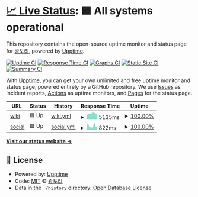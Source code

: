 # [📈 Live Status](https://status.gwto.cc): <!--live status--> **🟩 All systems operational**

This repository contains the open-source uptime monitor and status page for [광토리](https://gwangtori.com), powered by [Upptime](https://github.com/upptime/upptime).

[![Uptime CI](https://github.com/Gwangtori/upptime/workflows/Uptime%20CI/badge.svg)](https://github.com/Gwangtori/upptime/actions?query=workflow%3A%22Uptime+CI%22)
[![Response Time CI](https://github.com/Gwangtori/upptime/workflows/Response%20Time%20CI/badge.svg)](https://github.com/Gwangtori/upptime/actions?query=workflow%3A%22Response+Time+CI%22)
[![Graphs CI](https://github.com/Gwangtori/upptime/workflows/Graphs%20CI/badge.svg)](https://github.com/Gwangtori/upptime/actions?query=workflow%3A%22Graphs+CI%22)
[![Static Site CI](https://github.com/Gwangtori/upptime/workflows/Static%20Site%20CI/badge.svg)](https://github.com/Gwangtori/upptime/actions?query=workflow%3A%22Static+Site+CI%22)
[![Summary CI](https://github.com/Gwangtori/upptime/workflows/Summary%20CI/badge.svg)](https://github.com/Gwangtori/upptime/actions?query=workflow%3A%22Summary+CI%22)

With [Upptime](https://upptime.js.org), you can get your own unlimited and free uptime monitor and status page, powered entirely by a GitHub repository. We use [Issues](https://github.com/Gwangtori/upptime/issues) as incident reports, [Actions](https://github.com/Gwangtori/upptime/actions) as uptime monitors, and [Pages](https://status.gwto.cc) for the status page.

<!--start: status pages-->
<!-- This summary is generated by Upptime (https://github.com/upptime/upptime) -->
<!-- Do not edit this manually, your changes will be overwritten -->
<!-- prettier-ignore -->
| URL | Status | History | Response Time | Uptime |
| --- | ------ | ------- | ------------- | ------ |
| <img alt="" src="https://icons.duckduckgo.com/ip3/wiki.daol.cc.ico" height="13"> [wiki](https://wiki.daol.cc) | 🟩 Up | [wiki.yml](https://github.com/daol-project/upptime/commits/HEAD/history/wiki.yml) | <details><summary><img alt="Response time graph" src="./graphs/wiki/response-time-week.png" height="20"> 5135ms</summary><br><a href="https://status.daol.cc/history/wiki"><img alt="Response time 2180" src="https://img.shields.io/endpoint?url=https%3A%2F%2Fraw.githubusercontent.com%2Fdaol-project%2Fupptime%2FHEAD%2Fapi%2Fwiki%2Fresponse-time.json"></a><br><a href="https://status.daol.cc/history/wiki"><img alt="24-hour response time 4446" src="https://img.shields.io/endpoint?url=https%3A%2F%2Fraw.githubusercontent.com%2Fdaol-project%2Fupptime%2FHEAD%2Fapi%2Fwiki%2Fresponse-time-day.json"></a><br><a href="https://status.daol.cc/history/wiki"><img alt="7-day response time 5135" src="https://img.shields.io/endpoint?url=https%3A%2F%2Fraw.githubusercontent.com%2Fdaol-project%2Fupptime%2FHEAD%2Fapi%2Fwiki%2Fresponse-time-week.json"></a><br><a href="https://status.daol.cc/history/wiki"><img alt="30-day response time 2802" src="https://img.shields.io/endpoint?url=https%3A%2F%2Fraw.githubusercontent.com%2Fdaol-project%2Fupptime%2FHEAD%2Fapi%2Fwiki%2Fresponse-time-month.json"></a><br><a href="https://status.daol.cc/history/wiki"><img alt="1-year response time 2180" src="https://img.shields.io/endpoint?url=https%3A%2F%2Fraw.githubusercontent.com%2Fdaol-project%2Fupptime%2FHEAD%2Fapi%2Fwiki%2Fresponse-time-year.json"></a></details> | <details><summary><a href="https://status.daol.cc/history/wiki">100.00%</a></summary><a href="https://status.daol.cc/history/wiki"><img alt="All-time uptime 96.37%" src="https://img.shields.io/endpoint?url=https%3A%2F%2Fraw.githubusercontent.com%2Fdaol-project%2Fupptime%2FHEAD%2Fapi%2Fwiki%2Fuptime.json"></a><br><a href="https://status.daol.cc/history/wiki"><img alt="24-hour uptime 100.00%" src="https://img.shields.io/endpoint?url=https%3A%2F%2Fraw.githubusercontent.com%2Fdaol-project%2Fupptime%2FHEAD%2Fapi%2Fwiki%2Fuptime-day.json"></a><br><a href="https://status.daol.cc/history/wiki"><img alt="7-day uptime 100.00%" src="https://img.shields.io/endpoint?url=https%3A%2F%2Fraw.githubusercontent.com%2Fdaol-project%2Fupptime%2FHEAD%2Fapi%2Fwiki%2Fuptime-week.json"></a><br><a href="https://status.daol.cc/history/wiki"><img alt="30-day uptime 90.33%" src="https://img.shields.io/endpoint?url=https%3A%2F%2Fraw.githubusercontent.com%2Fdaol-project%2Fupptime%2FHEAD%2Fapi%2Fwiki%2Fuptime-month.json"></a><br><a href="https://status.daol.cc/history/wiki"><img alt="1-year uptime 96.37%" src="https://img.shields.io/endpoint?url=https%3A%2F%2Fraw.githubusercontent.com%2Fdaol-project%2Fupptime%2FHEAD%2Fapi%2Fwiki%2Fuptime-year.json"></a></details>
| <img alt="" src="https://icons.duckduckgo.com/ip3/social.daol.cc.ico" height="13"> [social](https://social.daol.cc) | 🟩 Up | [social.yml](https://github.com/daol-project/upptime/commits/HEAD/history/social.yml) | <details><summary><img alt="Response time graph" src="./graphs/social/response-time-week.png" height="20"> 822ms</summary><br><a href="https://status.daol.cc/history/social"><img alt="Response time 1851" src="https://img.shields.io/endpoint?url=https%3A%2F%2Fraw.githubusercontent.com%2Fdaol-project%2Fupptime%2FHEAD%2Fapi%2Fsocial%2Fresponse-time.json"></a><br><a href="https://status.daol.cc/history/social"><img alt="24-hour response time 801" src="https://img.shields.io/endpoint?url=https%3A%2F%2Fraw.githubusercontent.com%2Fdaol-project%2Fupptime%2FHEAD%2Fapi%2Fsocial%2Fresponse-time-day.json"></a><br><a href="https://status.daol.cc/history/social"><img alt="7-day response time 822" src="https://img.shields.io/endpoint?url=https%3A%2F%2Fraw.githubusercontent.com%2Fdaol-project%2Fupptime%2FHEAD%2Fapi%2Fsocial%2Fresponse-time-week.json"></a><br><a href="https://status.daol.cc/history/social"><img alt="30-day response time 842" src="https://img.shields.io/endpoint?url=https%3A%2F%2Fraw.githubusercontent.com%2Fdaol-project%2Fupptime%2FHEAD%2Fapi%2Fsocial%2Fresponse-time-month.json"></a><br><a href="https://status.daol.cc/history/social"><img alt="1-year response time 1851" src="https://img.shields.io/endpoint?url=https%3A%2F%2Fraw.githubusercontent.com%2Fdaol-project%2Fupptime%2FHEAD%2Fapi%2Fsocial%2Fresponse-time-year.json"></a></details> | <details><summary><a href="https://status.daol.cc/history/social">100.00%</a></summary><a href="https://status.daol.cc/history/social"><img alt="All-time uptime 92.69%" src="https://img.shields.io/endpoint?url=https%3A%2F%2Fraw.githubusercontent.com%2Fdaol-project%2Fupptime%2FHEAD%2Fapi%2Fsocial%2Fuptime.json"></a><br><a href="https://status.daol.cc/history/social"><img alt="24-hour uptime 100.00%" src="https://img.shields.io/endpoint?url=https%3A%2F%2Fraw.githubusercontent.com%2Fdaol-project%2Fupptime%2FHEAD%2Fapi%2Fsocial%2Fuptime-day.json"></a><br><a href="https://status.daol.cc/history/social"><img alt="7-day uptime 100.00%" src="https://img.shields.io/endpoint?url=https%3A%2F%2Fraw.githubusercontent.com%2Fdaol-project%2Fupptime%2FHEAD%2Fapi%2Fsocial%2Fuptime-week.json"></a><br><a href="https://status.daol.cc/history/social"><img alt="30-day uptime 67.31%" src="https://img.shields.io/endpoint?url=https%3A%2F%2Fraw.githubusercontent.com%2Fdaol-project%2Fupptime%2FHEAD%2Fapi%2Fsocial%2Fuptime-month.json"></a><br><a href="https://status.daol.cc/history/social"><img alt="1-year uptime 92.69%" src="https://img.shields.io/endpoint?url=https%3A%2F%2Fraw.githubusercontent.com%2Fdaol-project%2Fupptime%2FHEAD%2Fapi%2Fsocial%2Fuptime-year.json"></a></details>

<!--end: status pages-->

[**Visit our status website →**](https://status.gwto.cc)

## 📄 License

- Powered by: [Upptime](https://github.com/upptime/upptime)
- Code: [MIT](./LICENSE) © [광토리](https://gwangtori.com)
- Data in the `./history` directory: [Open Database License](https://opendatacommons.org/licenses/odbl/1-0/)
